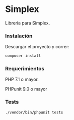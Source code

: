 # Simplex

Libreria para Simplex.

### Instalación

Descargar el proyecto y correr:

```bash
composer install
```

### Requerimientos

PHP 7.1 o mayor.

PHPunit 9.0 o mayor

### Tests

```bash
./vendor/bin/phpunit tests
```


